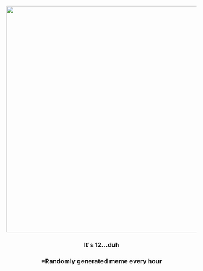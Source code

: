 <p align="center">
        <img src="https://i.redd.it/38yj1lw3wpl81.jpg" width="600" height="600">
        </p>
        <h3 align="center">It's 12...duh</h3>
        <h3 align="center">*Randomly generated meme every hour</h3>
    